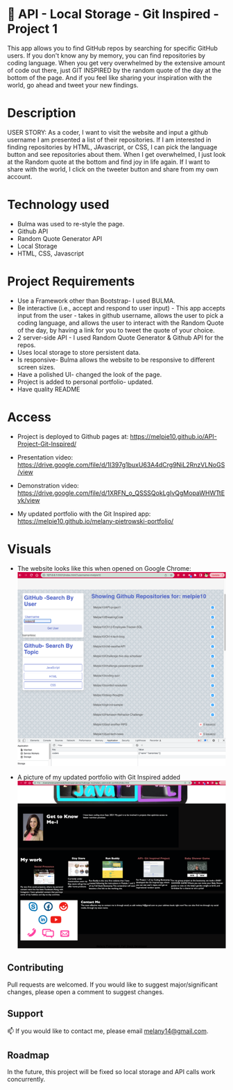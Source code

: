 # 📝 API - Local Storage - Git Inspired - Project 1

This app allows you to find GitHub repos by searching for specific GitHub users. If you don't know any by memory, you can find repositories by coding language. When you get very overwhelmed by the extensive amount of code out there, just GIT INSPIRED by the random quote of the day at the bottom of the page. And if you feel like sharing your inspiration with the world, go ahead and tweet your new findings. 

# Description

USER STORY: 
As a coder, I want to visit the website and input a github username I am presented a list of their repositories. 
If I am interested in finding repositories by HTML, JAvascript, or CSS, I can pick the language button and see  repositories about them. 
When I get overwhelmed, I just look at the Random quote at the bottom and find joy in life again. 
If I want to share with the world, I click on the tweeter button and share from my own account. 

# Technology used

* Bulma was used to re-style the page.
* Github API
* Random Quote Generator API
* Local Storage
* HTML, CSS, Javascript

# Project Requirements

* Use a Framework other than Bootstrap- I used BULMA.
* Be interactive (i.e., accept and respond to user input) - This app accepts input from the user - takes in github username, allows the user to pick a coding language, and allows the user to interact with the Random Quote of the day, by having a link for you to tweet the quote of your choice.  
* 2 server-side API - I used Random Quote Generator & Github API for the repos.
* Uses local storage to store persistent data.
* Is responsive- Bulma allows the website to be responsive to different screen sizes.
* Have a polished UI- changed the look of the page. 
* Project is added to personal portfolio- updated.
* Have quality README

# Access

* Project is deployed to Github pages at: https://melpie10.github.io/API-Project-Git-Inspired/

* Presentation video: https://drive.google.com/file/d/1I397g1buxU63A4dCrg9NiL2RnzVLNoGS/view

* Demonstration video: https://drive.google.com/file/d/1XRFN_o_QSSSQokLgIvQgMopaWHWTtEyk/view

* My updated portfolio with the Git Inspired app: https://melpie10.github.io/melany-pietrowski-portfolio/

# Visuals

* The website looks like this when opened on Google Chrome: 
 ![Screenshot of GitInspired](./assets/images/gitinspiredscreenshot.png)

 * A picture of my updated portfolio with Git Inspired added
 ![Screenshot of MelPietrowski Portfolio](./assets/images/Melpietrowskiportfolio.png)

 ## Contributing

Pull requests are welcomed. If you would like to suggest major/significant changes, please open a comment to suggest changes. 

## Support

📫  If you would like to contact me, please email melany14@gmail.com.

## Roadmap

In the future, this project will be fixed so local storage and API calls work concurrently. 